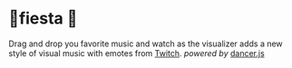 # 🎉fiesta 🎉




Drag and drop you favorite music and watch as the visualizer adds a new style of visual music with emotes from [Twitch](https://www.twitch.tv). *powered by* [dancer.js](https://github.com/jsantell/dancer.js)
